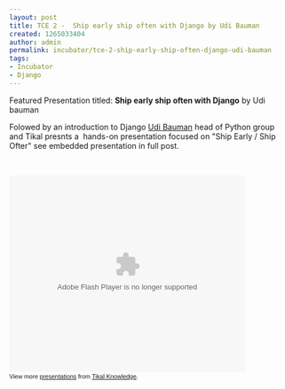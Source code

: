 ```yaml
---
layout: post
title: TCE 2 -  Ship early ship often with Django by Udi Bauman
created: 1265033404
author: admin
permalink: incubator/tce-2-ship-early-ship-often-django-udi-bauman
tags:
- Incubator
- Django
---
```

<p>Featured Presentation titled:&nbsp;<strong>Ship early ship often with Django</strong> by Udi bauman</p>
<p>Folowed by an introduction to Django <a href="/users/udib">Udi Bauman</a> head of Python group and Tikal presnts a &nbsp;hands-on presentation focused on &quot;Ship Early / Ship Ofter&quot; see&nbsp;embedded presentation in full post.</p>
<p>&nbsp;</p>
<!--break-->
<div id="__ss_3044966" style="width: 425px; text-align: left;">
<object width="425" height="355" style="margin: 0px;">
<param value="http://static.slidesharecdn.com/swf/ssplayer2.swf?doc=ship20early20ship20often20with20django-100201060859-phpapp02&amp;stripped_title=ship-early-ship-often-with-django-3044966" name="movie" />
<param value="true" name="allowFullScreen" />
<param value="always" name="allowScriptAccess" /><embed width="425" height="355" allowfullscreen="true" allowscriptaccess="always" type="application/x-shockwave-flash" src="http://static.slidesharecdn.com/swf/ssplayer2.swf?doc=ship20early20ship20often20with20django-100201060859-phpapp02&amp;stripped_title=ship-early-ship-often-with-django-3044966"></embed></object><div style="font-size: 11px; font-family: tahoma,arial; height: 26px; padding-top: 2px;">View more <a href="http://www.slideshare.net/" style="text-decoration: underline;">presentations</a> from <a href="http://www.slideshare.net/tikalknowledge" style="text-decoration: underline;">Tikal Knowledge</a>.</div>
</div>
